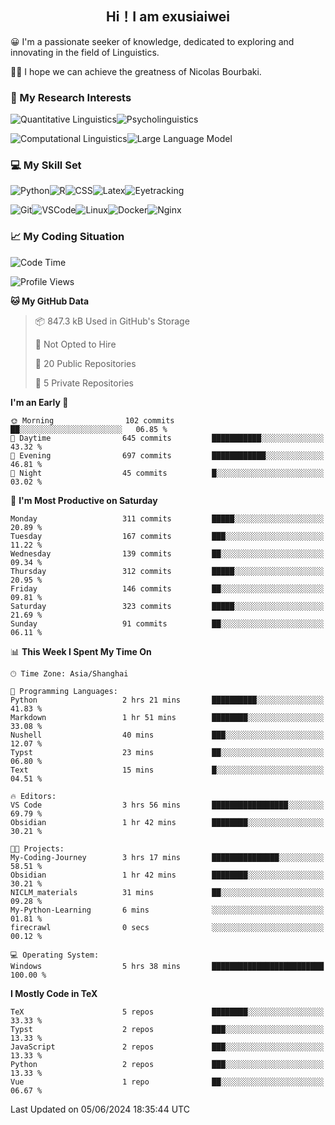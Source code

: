   

## <div align="center">Hi！I am exusiaiwei</div>  

😀 I'm a passionate seeker of knowledge, dedicated to exploring and innovating in the field of Linguistics.

🙋‍♂️ I hope we can achieve the greatness of Nicolas Bourbaki.

### 🔬 My Research Interests  

![Quantitative Linguistics](https://img.shields.io/badge/Quantitative%20Linguistics-%230072CC.svg?&style=for-the-badge&logo=appveyor&logoColor=white)![Psycholinguistics](https://img.shields.io/badge/Psycholinguistics-%2301a3a1.svg?&style=for-the-badge&logo=AWS%20Amplify&logoColor=white)

![Computational Linguistics](https://img.shields.io/badge/Computational%20Linguistics-%231877F2.svg?&style=for-the-badge&logo=Markdown&logoColor=white)![Large Language Model](https://img.shields.io/badge/Large%20Language%20Model-%23F76300.svg?&style=for-the-badge&logo=Android&logoColor=white)

### 💻 My Skill Set

![Python](https://img.shields.io/badge/Python-%2314354C.svg?style=for-the-badge&logo=python&logoColor=white&color=2AB3E3)![R](https://img.shields.io/badge/-R-276DC3?style=for-the-badge&logo=r&logoColor=white)![CSS](https://img.shields.io/badge/-CSS-1572B6?style=for-the-badge&logo=css3&logoColor=white)![Latex](https://img.shields.io/badge/-Latex-008080?style=for-the-badge&logo=latex&logoColor=white)![Eyetracking](https://img.shields.io/badge/Eyetracking-%230078D6?style=for-the-badge&logo=SearXNG&logoColor=#3050FF)

![Git](https://img.shields.io/badge/-Git-F05032?style=for-the-badge&logo=git&logoColor=white)![VSCode](https://img.shields.io/badge/-VSCode-007ACC?style=for-the-badge&logo=visual-studio-code&logoColor=white)![Linux](https://img.shields.io/badge/-Linux-FCC624?style=for-the-badge&logo=linux&logoColor=black)![Docker](https://img.shields.io/badge/-Docker-2496ED?style=for-the-badge&logo=docker&logoColor=white)![Nginx](https://img.shields.io/badge/-Nginx-009639?style=for-the-badge&logo=nginx&logoColor=white)

### 📈 My Coding Situation

<!--START_SECTION:waka-->
![Code Time](http://img.shields.io/badge/Code%20Time-165%20hrs%2045%20mins-blue)

![Profile Views](http://img.shields.io/badge/Profile%20Views-2-blue)

**🐱 My GitHub Data** 

> 📦 847.3 kB Used in GitHub's Storage 
 > 
> 🚫 Not Opted to Hire
 > 
> 📜 20 Public Repositories 
 > 
> 🔑 5 Private Repositories 
 > 
**I'm an Early 🐤** 

```text
🌞 Morning                102 commits         ██░░░░░░░░░░░░░░░░░░░░░░░   06.85 % 
🌆 Daytime                645 commits         ███████████░░░░░░░░░░░░░░   43.32 % 
🌃 Evening                697 commits         ████████████░░░░░░░░░░░░░   46.81 % 
🌙 Night                  45 commits          █░░░░░░░░░░░░░░░░░░░░░░░░   03.02 % 
```
📅 **I'm Most Productive on Saturday** 

```text
Monday                   311 commits         █████░░░░░░░░░░░░░░░░░░░░   20.89 % 
Tuesday                  167 commits         ███░░░░░░░░░░░░░░░░░░░░░░   11.22 % 
Wednesday                139 commits         ██░░░░░░░░░░░░░░░░░░░░░░░   09.34 % 
Thursday                 312 commits         █████░░░░░░░░░░░░░░░░░░░░   20.95 % 
Friday                   146 commits         ██░░░░░░░░░░░░░░░░░░░░░░░   09.81 % 
Saturday                 323 commits         █████░░░░░░░░░░░░░░░░░░░░   21.69 % 
Sunday                   91 commits          ██░░░░░░░░░░░░░░░░░░░░░░░   06.11 % 
```


📊 **This Week I Spent My Time On** 

```text
🕑︎ Time Zone: Asia/Shanghai

💬 Programming Languages: 
Python                   2 hrs 21 mins       ██████████░░░░░░░░░░░░░░░   41.83 % 
Markdown                 1 hr 51 mins        ████████░░░░░░░░░░░░░░░░░   33.08 % 
Nushell                  40 mins             ███░░░░░░░░░░░░░░░░░░░░░░   12.07 % 
Typst                    23 mins             ██░░░░░░░░░░░░░░░░░░░░░░░   06.80 % 
Text                     15 mins             █░░░░░░░░░░░░░░░░░░░░░░░░   04.51 % 

🔥 Editors: 
VS Code                  3 hrs 56 mins       █████████████████░░░░░░░░   69.79 % 
Obsidian                 1 hr 42 mins        ████████░░░░░░░░░░░░░░░░░   30.21 % 

🐱‍💻 Projects: 
My-Coding-Journey        3 hrs 17 mins       ███████████████░░░░░░░░░░   58.51 % 
Obsidian                 1 hr 42 mins        ████████░░░░░░░░░░░░░░░░░   30.21 % 
NICLM_materials          31 mins             ██░░░░░░░░░░░░░░░░░░░░░░░   09.28 % 
My-Python-Learning       6 mins              ░░░░░░░░░░░░░░░░░░░░░░░░░   01.81 % 
firecrawl                0 secs              ░░░░░░░░░░░░░░░░░░░░░░░░░   00.12 % 

💻 Operating System: 
Windows                  5 hrs 38 mins       █████████████████████████   100.00 % 
```

**I Mostly Code in TeX** 

```text
TeX                      5 repos             ████████░░░░░░░░░░░░░░░░░   33.33 % 
Typst                    2 repos             ███░░░░░░░░░░░░░░░░░░░░░░   13.33 % 
JavaScript               2 repos             ███░░░░░░░░░░░░░░░░░░░░░░   13.33 % 
Python                   2 repos             ███░░░░░░░░░░░░░░░░░░░░░░   13.33 % 
Vue                      1 repo              ██░░░░░░░░░░░░░░░░░░░░░░░   06.67 % 
```




 Last Updated on 05/06/2024 18:35:44 UTC
<!--END_SECTION:waka-->
